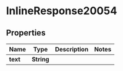 

# InlineResponse20054

## Properties

Name | Type | Description | Notes
------------ | ------------- | ------------- | -------------
**text** | **String** |  | 




